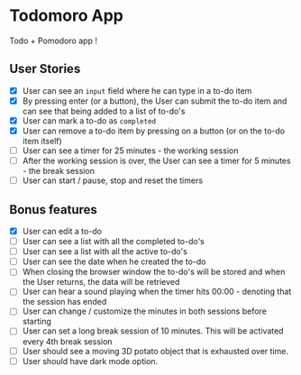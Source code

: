 # Todomoro App

Todo + Pomodoro app !

## User Stories

- [x] User can see an `input` field where he can type in a to-do item
- [x] By pressing enter (or a button), the User can submit the to-do item and can see that being added to a list of to-do's
- [x] User can mark a to-do as `completed`
- [x] User can remove a to-do item by pressing on a button (or on the to-do item itself)
- [ ] User can see a timer for 25 minutes - the working session
- [ ] After the working session is over, the User can see a timer for 5 minutes - the break session
- [ ] User can start / pause, stop and reset the timers

## Bonus features

- [x] User can edit a to-do
- [ ] User can see a list with all the completed to-do's
- [ ] User can see a list with all the active to-do's
- [ ] User can see the date when he created the to-do
- [ ] When closing the browser window the to-do's will be stored and when the User returns, the data will be retrieved
- [ ] User can hear a sound playing when the timer hits 00:00 - denoting that the session has ended
- [ ] User can change / customize the minutes in both sessions before starting
- [ ] User can set a long break session of 10 minutes. This will be activated every 4th break session
- [ ] User should see a moving 3D potato object that is exhausted over time.
- [ ] User should have dark mode option.
